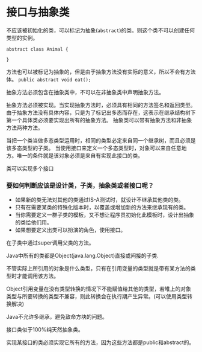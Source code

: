 # 接口与抽象类

不应该被初始化的类，可以标记为抽象(`abstract`)的类。则这个类不可以创建任何类型的实例。
```
abstract class Animal {

}
```
方法也可以被标记为抽象的，但是由于抽象方法没有实际的意义，所以不会有方法体。
`public abstract void eat();`

抽象方法必须包含在抽象类中，不可以在非抽象类中声明抽象方法。

抽象方法必须被实现。当实现抽象方法时，必须具有相同的方法签名和返回类型。
由于抽象方法没有具体内容，只是为了标记出多态而存在，这表示在继承结构树下第一个具体类必须要实现出所有的抽象方法。
抽象类可以带有抽象方法和非抽象方法两种方法。

当把一个类当做多态类型运用时，相同的类型必定来自同一个继承树，而且必须是该多态类型的子类。
当使用接口来定义一个多态类型时，对象可以来自任意地方。唯一的条件就是该对象必须是来自有实现此接口的类。

类可以实现多个接口

### 要如何判断应该是设计类，子类，抽象类或者接口呢？
* 如果新的类无法对其他的类通过IS-A测试时，就设计不继承其他类的类。
* 只有在需要某类的特殊化版本时，以覆盖或增加新的方法来继承现有的类。
* 当你需要定义一群子类的模板，又不想让程序员初始化此模板时，设计出抽象的类给他们用。
* 如果想要定义出类可以扮演的角色，使用接口。

在子类中通过super调用父类的方法。

Java中所有的类都是Object(java.lang.Object)直接或间接的子类.

不管实际上所引用的对象是什么类型，只有在引用变量的类型就是带有某方法的类型时才能调用该方法。

Object引用变量在没有类型转换的情况下不能赋值给其他的类型，若堆上的对象类型与所要转换的类型不兼容，则此转换会在执行期产生异常。(可以使用类型转换解决)

Java不允许多继承，避免致命方块的问题。

接口类似于100%纯天然抽象类。

实现某接口的类必须实现它所有的方法，因为这些方法都是public和abstract的。
